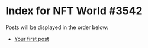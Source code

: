 # Index for NFT World #3542
Posts will be displayed in the order below:

- [Your first post](./001-first.md)


